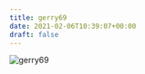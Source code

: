 ```yaml
---
title: gerry69
date: 2021-02-06T10:39:07+00:00
draft: false
---
```


![gerry69](/images/2020a.JPG)

